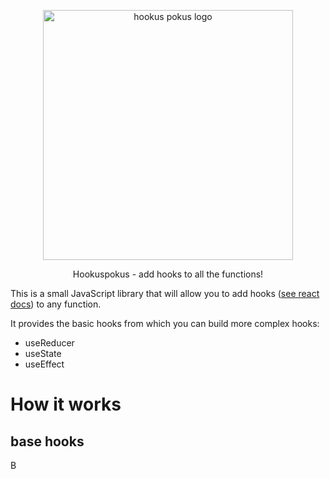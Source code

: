 <p align="center">
  <img width="400px" src="https://i.imgur.com/4s7xryL.png" alt="hookus pokus logo">
</p>
<p align="center">
  Hookuspokus - add hooks to all the functions!
</p>

This is a small JavaScript library that will allow you to add hooks ([see react docs](https://reactjs.org/docs/hooks-intro.html)) to any function.

It provides the basic hooks from which you can build more complex hooks:

- useReducer
- useState
- useEffect

# How it works

## base hooks

B
